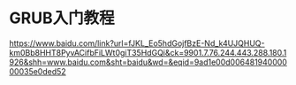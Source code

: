# GRUB入门教程

https://www.baidu.com/link?url=fJKL_Eo5hdGojfBzE-Nd_k4UJQHUQ-km0Bb8HHT8PyvACifbFiLWt0giT35HdGQi&ck=9901.7.76.244.443.288.180.1926&shh=www.baidu.com&sht=baidu&wd=&eqid=9ad1e00d00648194000000035e0ded52

